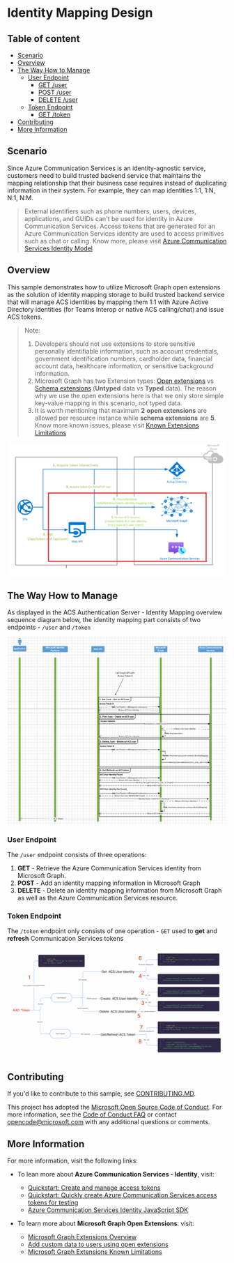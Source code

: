 # Identity Mapping Design

## Table of content

- [Scenario](#scenario)
- [Overview](#overview)
- [The Way How to Manage](#the-way-how-to-manage)
  - [User Endpoint](#user-endpoint)
    - [GET /user](#get-user)
    - [POST /user](#post-user)
    - [DELETE /user](#delete-user)
  - [Token Endpoint](#token-endpoint)
    - [GET /token](#get-token)
- [Contributing](#contributing)
- [More Information](#more-information)

## Scenario

Since Azure Communication Services is an identity-agnostic service, customers need to build trusted backend service that maintains the mapping relationship that their business case requires instead of duplicating information in their system. For example, they can map identities 1:1, 1:N, N:1, N:M.

>External identifiers such as phone numbers, users, devices, applications, and GUIDs can't be used for identity in Azure Communication Services. Access tokens that are generated for an Azure Communication Services identity are used to access primitives such as chat or calling. Know more, please visit [Azure Communication Services Identity Model](https://docs.microsoft.com/azure/communication-services/concepts/identity-model)

## Overview

This sample demonstrates how to utilize Microsoft Graph open extensions as the solution of identity mapping storage to build trusted backend service that will manage ACS identities by mapping them 1:1 with Azure Active Directory identities (for Teams Interop or native ACS calling/chat) and issue ACS tokens.

> Note: 
>
> 1. Developers should not use extensions to store sensitive personally identifiable information, such as account credentials, government identification numbers, cardholder data, financial account data, healthcare information, or sensitive background information.
> 2. Microsoft Graph has two Extension types: [Open extensions](https://docs.microsoft.com/graph/extensibility-overview#open-extensions) vs [Schema extensions](https://docs.microsoft.com/graph/extensibility-overview#schema-extensions) (**Untyped** data vs **Typed** data). The reason why we use the open extensions here is that we only store simple key-value mapping in this scenario, not typed data.
> 3. It is worth mentioning that maximum **2** **open extensions** are allowed per resource instance while **schema extensions** are **5**. Know more known issues, please visit [Known Extensions Limitations](https://docs.microsoft.com/graph/known-issues#extensions)

![ ACS Authentication Server - Identity Mapping Flow](../images/ACS-Authentication-Server-Sample_Identity-Mapping-Flow.png)

## The Way How to Manage

As displayed in the ACS Authentication Server - Identity Mapping overview sequence diagram below, the identity mapping part consists of two endpoints - `/user` and `/token`

![ACS Authentication Server - Identity Mapping Sequence Diagram](../images/ACS-Authentication-Server-Sample_Identity-Mapping-Sequence.png)

### User Endpoint

The `/user` endpoint consists of three operations:

1. **GET** - Retrieve the Azure Communication Services identity from Microsoft Graph.
2. **POST** - Add an identity mapping information in Microsoft Graph
3. **DELETE** - Delete an identity mapping information from Microsoft Graph as well as the Azure Communication Services resource.

### Token Endpoint

The `/token` endpoint only consists of one operation - `GET` used to **get** and **refresh** Communication Services tokens

![Identity Mapping - Disassembly Diagram](../images/ACS-Authentication-Server-sample_Identity-Mapping_Disassembly-Diagram.png)

## Contributing

If you'd like to contribute to this sample, see [CONTRIBUTING.MD](../../CONTRIBUTING.md).

This project has adopted the [Microsoft Open Source Code of Conduct](https://opensource.microsoft.com/codeofconduct/). For more information, see the [Code of Conduct FAQ](https://opensource.microsoft.com/codeofconduct/faq/) or contact [opencode@microsoft.com](mailto:opencode@microsoft.com) with any additional questions or comments.

## More Information

For more information, visit the following links:

- To lean more about **Azure Communication Services - Identity**, visit:

  - [Quickstart: Create and manage access tokens](https://docs.microsoft.com/azure/communication-services/quickstarts/access-tokens?pivots=programming-language-javascript)
  - [Quickstart: Quickly create Azure Communication Services access tokens for testing](https://docs.microsoft.com/azure/communication-services/quickstarts/identity/quick-create-identity)
  - [Azure Communication Services Identity JavaScript SDK](https://azuresdkdocs.blob.core.windows.net/$web/javascript/azure-communication-identity/1.0.0/index.html)
- To learn more about **Microsoft Graph Open Extensions**: visit:
  - [Microsoft Graph Extensions Overview](https://docs.microsoft.com/graph/extensibility-overview)
  - [Add custom data to users using open extensions](https://docs.microsoft.com/graph/extensibility-open-users)
  - [Microsoft Graph Extensions Known Limitations](https://docs.microsoft.com/graph/known-issues#extensions)

